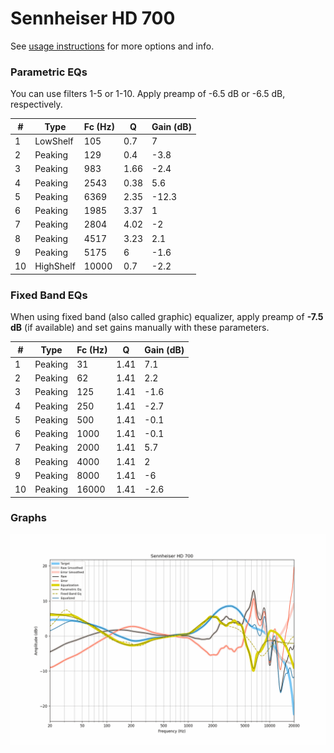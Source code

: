 # Sennheiser HD 700
See [usage instructions](https://github.com/jaakkopasanen/AutoEq#usage) for more options and info.

### Parametric EQs
You can use filters 1-5 or 1-10. Apply preamp of -6.5 dB or -6.5 dB, respectively.

|   # | Type      |   Fc (Hz) |    Q |   Gain (dB) |
|-----|-----------|-----------|------|-------------|
|   1 | LowShelf  |       105 | 0.7  |         7   |
|   2 | Peaking   |       129 | 0.4  |        -3.8 |
|   3 | Peaking   |       983 | 1.66 |        -2.4 |
|   4 | Peaking   |      2543 | 0.38 |         5.6 |
|   5 | Peaking   |      6369 | 2.35 |       -12.3 |
|   6 | Peaking   |      1985 | 3.37 |         1   |
|   7 | Peaking   |      2804 | 4.02 |        -2   |
|   8 | Peaking   |      4517 | 3.23 |         2.1 |
|   9 | Peaking   |      5175 | 6    |        -1.6 |
|  10 | HighShelf |     10000 | 0.7  |        -2.2 |

### Fixed Band EQs
When using fixed band (also called graphic) equalizer, apply preamp of **-7.5 dB** (if available) and set gains manually with these parameters.

|   # | Type    |   Fc (Hz) |    Q |   Gain (dB) |
|-----|---------|-----------|------|-------------|
|   1 | Peaking |        31 | 1.41 |         7.1 |
|   2 | Peaking |        62 | 1.41 |         2.2 |
|   3 | Peaking |       125 | 1.41 |        -1.6 |
|   4 | Peaking |       250 | 1.41 |        -2.7 |
|   5 | Peaking |       500 | 1.41 |        -0.1 |
|   6 | Peaking |      1000 | 1.41 |        -0.1 |
|   7 | Peaking |      2000 | 1.41 |         5.7 |
|   8 | Peaking |      4000 | 1.41 |         2   |
|   9 | Peaking |      8000 | 1.41 |        -6   |
|  10 | Peaking |     16000 | 1.41 |        -2.6 |

### Graphs
![](./Sennheiser%20HD%20700.png)
